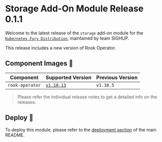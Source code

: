 # Storage Add-On Module Release 0.1.1

Welcome to the latest release of the `storage` add-on module for the [`Kubernetes Fury Distribution`](https://github.com/sighupio/fury-distribution), maintained by team SIGHUP.

This release includes a new version of Rook Operator.

## Component Images 🚢

| Component             | Supported Version                                                | Previous Version |
| --------------------- | ---------------------------------------------------------------- | ---------------- |
| `rook-operator`       | [`v1.10.13`](https://github.com/rook/rook/releases/tag/v1.10.13) | `v1.10.5`        |

> Please refer the individual release notes to get a detailed info on the releases.

## Deploy 🚀

To deploy this module, please refer to the [deployment section](../../README.md#deployment) of the main README.
